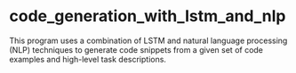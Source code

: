 # code_generation_with_lstm_and_nlp
This program uses a combination of LSTM and natural language processing (NLP) techniques to generate code snippets from a given set of code examples and high-level task descriptions.
